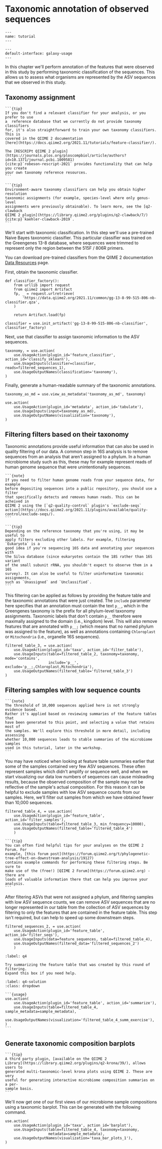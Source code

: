 # Taxonomic annotation of observed sequences

```{usage-scope}
---
name: tutorial
---
```

```{usage-selector}
---
default-interface: galaxy-usage
---
```

In this chapter we'll perform annotation of the features that were observed in
this study by performing taxonomic classification of the sequences. This allows
us to assess what organisms are represented by the ASV sequences that we
observed in this study.

## Taxonomy assignment

````{margin}
```{tip}
If you don't find a relevant classifier for your analysis, or you prefer to use
a  reference database that we currently do not provide taxonomy classifiers
for, it's also straightforward to train your own taxonomy classifiers. This is
covered in the QIIME 2 documentation
[here](https://docs.qiime2.org/2021.11/tutorials/feature-classifier/).

The [RESCRIPt QIIME 2 plugin](https://journals.plos.org/ploscompbiol/article/authors?id=10.1371/journal.pcbi.1009581)
{cite:p}`robeson-rescript-2021` provides functionality that can help you create
your own taxonomy reference resources.
```
````

````{margin}
```{tip}
Environment-aware taxonomy classifiers can help you obtain higher resolution
taxonomic assignments (for example, species-level where only genus-level
assignments were previously obtainable). To learn more, see the [q2-clawback
QIIME 2 plugin](https://library.qiime2.org/plugins/q2-clawback/7/)
{cite:p}`kaehler-clawback-2019`.
```
````

We'll start with taxonomic classification. In this step we'll use a pre-trained
Naive Bayes taxonomic classifier. This particular classifier was trained on the
Greengenes 13-8 database, where sequences were trimmed to represent only the
region between the 515F / 806R primers.

You can download pre-trained classifiers from the QIIME 2 documentation
[Data Resources](https://docs.qiime2.org/2021.11/data-resources/) page.

First, obtain the taxonomic classifier.

```{usage}
def classifier_factory():
    from urllib import request
    from qiime2 import Artifact
    fp, _ = request.urlretrieve(
        'https://data.qiime2.org/2021.11/common/gg-13-8-99-515-806-nb-classifier.qza',
    )

    return Artifact.load(fp)

classifier = use.init_artifact('gg-13-8-99-515-806-nb-classifier', classifier_factory)
```

Next, use that classifier to assign taxonomic information to the ASV sequences.

```{usage}
taxonomy, = use.action(
    use.UsageAction(plugin_id='feature_classifier', action_id='classify_sklearn'),
    use.UsageInputs(classifier=classifier, reads=filtered_sequences_1),
    use.UsageOutputNames(classification='taxonomy'),
)
```

Finally, generate a human-readable summary of the taxonomic annotations.

```{usage}
taxonomy_as_md = use.view_as_metadata('taxonomy_as_md', taxonomy)

use.action(
    use.UsageAction(plugin_id='metadata', action_id='tabulate'),
    use.UsageInputs(input=taxonomy_as_md),
    use.UsageOutputNames(visualization='taxonomy'),
)
```

## Filtering filters based on their taxonomy

Taxonomic annotations provide useful information that can also be used in
quality filtering of our data. A common step in 16S analysis is to remove
sequences from an analysis that aren't assigned to a phylum. In a human
microbiome study such as this, these may for example represent reads of human
genome sequence that were unintentionally sequences.

````{margin}
```{note}
If you need to filter human genome reads from your sequence data, for example
before depositing sequences into a public repository, you should use a filter
that specifically detects and removes human reads. This can be acheived in
QIIME 2 using the [`q2-quality-control` plugin's `exclude-seqs`
action](https://docs.qiime2.org/2021.11/plugins/available/quality-control/exclude-seqs/).
```
````

````{margin}
```{tip}
Depending on the reference taxonomy that you're using, it may be useful to
apply filters excluding other labels. For example, filtering `Eukaryota` is a
good idea if you're sequencing 16S data and annotating your sequences with
the Silva database (since eukaryotes contain the 18S rather than 16S variant
of the small subunit rRNA, you shouldn't expect to observe them in a 16S
survey). It can also be useful to filter uninformative taxonomic assignments,
such as `Unassigned` and `Unclassified`.
```
````

This filtering can be applied as follows by providing the feature table and the
taxonomic annotations that were just created. The `include` parameter here
specifies that an annotation must contain the text `p__`, which in the
Greengenes taxonomy is the prefix for all phylum-level taxonomy assignments.
Taxonomic labels that don't contain `p__` therefore were maximally assigned to
the domain (i.e., kingdom) level. This will also remove features that are
annotated with `p__;` (which means that no named phylum was assigned to the
feature), as well as annotations containing `Chloroplast` or `Mitochondria`
(i.e., organelle 16S sequences).

```{usage}
filtered_table_3, = use.action(
    use.UsageAction(plugin_id='taxa', action_id='filter_table'),
    use.UsageInputs(table=filtered_table_2, taxonomy=taxonomy, mode='contains',
                    include='p__', exclude='p__;,Chloroplast,Mitochondria'),
    use.UsageOutputNames(filtered_table='filtered_table_3')
)
```

## Filtering samples with low sequence counts

````{margin}
```{note}
The threshold of 10,000 sequences applied here is not strongly evidence based.
Rather it's applied based on reviewing summaries of the feature tables that
have been generated to this point, and selecting a value that retains most of
the samples. We'll explore this threshold in more detail, including assessing
whether 10,000 sequences leads to stable summaries of the microbiome samples
used in this tutorial, later in the workshop.
```
````

You may have noticed when looking at feature table summaries earlier that some
of the samples contained very few ASV sequences. These often represent samples
which didn't amplify or sequence well, and when we start visualizing our data
low numbers of sequences can cause misleading results, because the
observed composition of the sample may not be reflective of the sample's
actual composition. For this reason it can be helpful to exclude samples with
low ASV sequence counts from our samples. Here, we'll filter out samples from
which we have obtained fewer than 10,000 sequences.

```{usage}
filtered_table_4, = use.action(
    use.UsageAction(plugin_id='feature_table', action_id='filter_samples'),
    use.UsageInputs(table=filtered_table_3, min_frequency=10000),
    use.UsageOutputNames(filtered_table='filtered_table_4')
    )
```

````{margin}
```{tip}
You can often find helpful tips for your analyses on the QIIME 2 Forum. For
example, [this forum post](https://forum.qiime2.org/t/phylogenetic-tree-effect-on-downstream-analysis/19127)
contains example commands for performing these filtering steps. Be sure to
make use of the (free!) [QIIME 2 Forum](https://forum.qiime2.org) - there are
loads of valuable information there that can help you improve your analysis.
```
````

After filtering ASVs that were not assigned a phylum, and filtering samples
with low ASV sequence counts, we can remove ASV sequences that are no longer
represented in our table from the collection of ASV sequences by filtering to
only the features that are contained in the feature table. This step isn't
required, but can help to speed up some downstream steps.

```{usage}
filtered_sequences_2, = use.action(
    use.UsageAction(plugin_id='feature_table', action_id='filter_seqs'),
    use.UsageInputs(data=feature_sequences, table=filtered_table_4),
    use.UsageOutputNames(filtered_data='filtered_sequences_2')
    )
```

```{exercise}
:label: q4

Try summarizing the feature table that was created by this round of filtering.
Expand this box if you need help.
```

````{solution} q4
:label: q4-solution
:class: dropdown

```{usage}
use.action(
    use.UsageAction(plugin_id='feature_table', action_id='summarize'),
    use.UsageInputs(table=filtered_table_4, sample_metadata=sample_metadata),
    use.UsageOutputNames(visualization='filtered_table_4_summ_exercise'),
)
```
````

## Generate taxonomic composition barplots

````{margin}
```{tip}
A third party plugin, [available on the QIIME 2
Library](https://library.qiime2.org/plugins/q2-krona/39/), allows users to
generated multi-taxonomic-level krona plots using QIIME 2. These are very
useful for generating interactive microbiome composition summaries on a per-
sample basis.
```
````

We'll now get one of our first views of our microbiome sample compositions
using a taxonomic barplot. This can be generated with the following command.

```{usage}
use.action(
    use.UsageAction(plugin_id='taxa', action_id='barplot'),
    use.UsageInputs(table=filtered_table_4, taxonomy=taxonomy,
                    metadata=sample_metadata),
    use.UsageOutputNames(visualization='taxa_bar_plots_1'),
)
```
